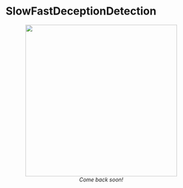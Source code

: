 # SlowFastDeceptionDetection



<p align="center">
  <img src="https://sites.usp.br/lme/wp-content/uploads/sites/275/2017/08/UnderConstruct.jpg" width="400"/><br>
  <span><i>Come back soon!</i></span>
</p>
